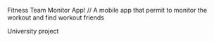 Fitness Team Monitor App!
//
A mobile app that permit to monitor the workout and find workout friends


University project 
